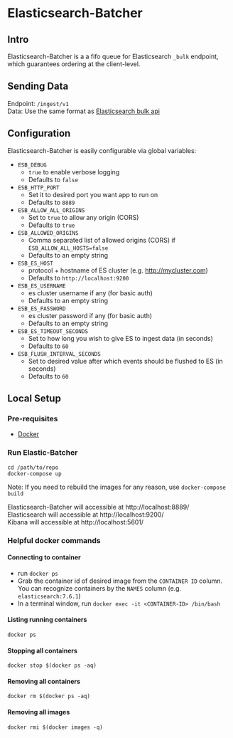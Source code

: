 # Elasticsearch-Batcher

## Intro
Elasticsearch-Batcher is a a fifo queue for Elasticsearch `_bulk` endpoint, which
guarantees ordering at the client-level.

## Sending Data

Endpoint: `/ingest/v1` \
Data: Use the same format as [Elasticsearch bulk api](https://www.elastic.co/guide/en/elasticsearch/reference/current/docs-bulk.html)

## Configuration

Elasticsearch-Batcher is easily configurable via global variables:

- `ESB_DEBUG`
  - `true` to enable verbose logging 
  - Defaults to `false`
- `ESB_HTTP_PORT`
  - Set it to desired port you want app to run on
  - Defaults to `8889`
- `ESB_ALLOW_ALL_ORIGINS`
  - Set to `true` to allow any origin (CORS) 
  - Defaults to `true`
- `ESB_ALLOWED_ORIGINS`
  - Comma separated list of allowed origins (CORS) if `ESB_ALLOW_ALL_HOSTS=false`
  - Defaults to an empty string
- `ESB_ES_HOST`
  - protocol + hostname of ES cluster (e.g. http://mycluster.com)
  - Defaults to `http://localhost:9200`
- `ESB_ES_USERNAME`
  - es cluster username if any (for basic auth)
  - Defaults to an empty string
- `ESB_ES_PASSWORD`
  - es cluster password if any (for basic auth)
  - Defaults to an empty string
- `ESB_ES_TIMEOUT_SECONDS`
  - Set to how long you wish to give ES to ingest data (in seconds)
  - Defaults to `60`
- `ESB_FLUSH_INTERVAL_SECONDS`
  - Set to desired value after which events should be flushed to ES (in seconds)
  - Defaults to `60`

## Local Setup

### Pre-requisites
- [Docker](https://www.docker.com/)

### Run Elastic-Batcher
```shell script
cd /path/to/repo
docker-compose up
```

Note: If you need to rebuild the images for any reason, use `docker-compose build`

Elasticsearch-Batcher will accessible at http://localhost:8889/ \
Elasticsearch will accessible at http://localhost:9200/ \
Kibana will accessible at http://localhost:5601/

### Helpful docker commands

#### Connecting to container
- run `docker ps`
- Grab the container id of desired image from the `CONTAINER ID` column. You can recognize containers by the `NAMES` column (e.g. `elasticsearch:7.6.1`)
- In a terminal window, run `docker exec -it <CONTAINER-ID> /bin/bash`

#### Listing running containers
```shell script
docker ps
```

#### Stopping all containers
```shell script
docker stop $(docker ps -aq)
```

#### Removing all containers
```shell script
docker rm $(docker ps -aq)
```

#### Removing all images
```shell script
docker rmi $(docker images -q)